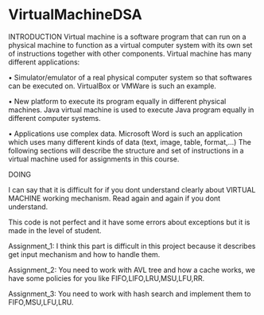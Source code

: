 # VirtualMachineDSA
INTRODUCTION
  Virtual machine is a software program that can run on a physical machine to
  function as a virtual computer system with its own set of instructions together
  with other components.
  Virtual machine has many different applications:
  
  • Simulator/emulator of a real physical computer system so that softwares
  can be executed on. VirtualBox or VMWare is such an example.
  
  • New platform to execute its program equally in different physical machines. Java virtual machine is used to execute Java program equally in
  different computer systems.
  
  • Applications use complex data. Microsoft Word is such an application
  which uses many different kinds of data (text, image, table, format,...)
  The following sections will describe the structure and set of instructions in
  a virtual machine used for assignments in this course.
  
DOING

  I can say that it is difficult for if you dont understand clearly about VIRTUAL MACHINE working mechanism.
  Read again and again if you dont understand.
  
  This code is not perfect and it have some errors about exceptions but it is made in the level of student.
  
  Assignment_1: I think this part is difficult in this project because it describes get input mechanism and how to handle them.
  
  Assignment_2: You need to work with AVL tree and how a cache works, we have some policies for you like FIFO,LIFO,LRU,MSU,LFU,RR.
  
  Assignment_3: You need to work with hash search and implement them to FIFO,MSU,LFU,LRU.
